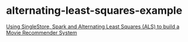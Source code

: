 # alternating-least-squares-example

[Using SingleStore, Spark and Alternating Least Squares (ALS) to build a Movie Recommender System](https://medium.com/@VeryFatBoy/using-singlestore-spark-and-alternating-least-squares-als-to-build-a-movie-recommender-system-6e74f4e5908d)
